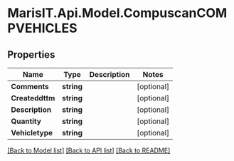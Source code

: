 
# MarisIT.Api.Model.CompuscanCOMPVEHICLES

## Properties

Name | Type | Description | Notes
------------ | ------------- | ------------- | -------------
**Comments** | **string** |  | [optional] 
**Createddttm** | **string** |  | [optional] 
**Description** | **string** |  | [optional] 
**Quantity** | **string** |  | [optional] 
**Vehicletype** | **string** |  | [optional] 

[[Back to Model list]](../README.md#documentation-for-models)
[[Back to API list]](../README.md#documentation-for-api-endpoints)
[[Back to README]](../README.md)


